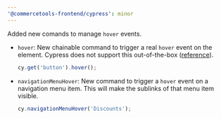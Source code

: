 ```yaml
---
'@commercetools-frontend/cypress': minor
---
```


Added new comands to manage `hover` events.

- `hover`: New chainable command to trigger a real `hover` event on the element. Cypress does not support this out-of-the-box ([reference](https://docs.cypress.io/api/commands/hover)).
  ```js
  cy.get('button').hover();
  ```
- `navigationMenuHover`: New command to trigger a `hover` event on a navigation menu item. This will make the sublinks of that menu item visible.
  ```js
  cy.navigationMenuHover('Discounts');
  ```
